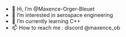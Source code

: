 - 👋 Hi, I’m @Maxence-Orger-Bleuet
- 👀 I’m interested in aerospace engineering
- 🌱 I’m currently learning C++
- 📫 How to reach me : discord @maxence_ob

<!---
TheSplatStrategist/TheSplatStrategist is a ✨ special ✨ repository because its `README.md` (this file) appears on your GitHub profile.
You can click the Preview link to take a look at your changes.
--->
